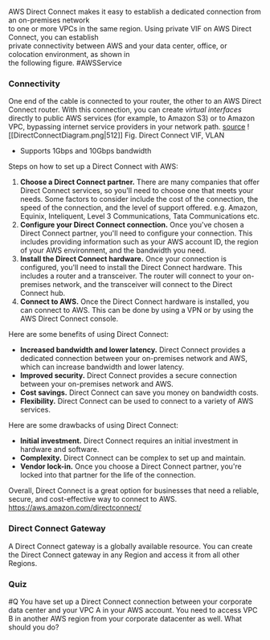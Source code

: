 AWS Direct Connect makes it easy to establish a dedicated connection from an on-premises network  
to one or more VPCs in the same region. Using private VIF on AWS Direct Connect, you can establish  
private connectivity between AWS and your data center, office, or colocation environment, as shown in  
the following figure. #AWSService 

### Connectivity
One end of the cable is connected to your router, the other to an AWS Direct Connect router. With this connection, you can create _virtual interfaces_ directly to public AWS services (for example, to Amazon S3) or to Amazon VPC, bypassing internet service providers in your network path. [source](https://docs.aws.amazon.com/directconnect/latest/UserGuide/Welcome.html)
![[DirectConnectDiagram.png|512]]
Fig. Direct Connect VIF, VLAN
- Supports 1Gbps and 10Gbps bandwidth

Steps on how to set up a Direct Connect with AWS:

1.  **Choose a Direct Connect partner.** There are many companies that offer Direct Connect services, so you'll need to choose one that meets your needs. Some factors to consider include the cost of the connection, the speed of the connection, and the level of support offered. e.g. Amazon, Equinix, Inteliquent, Level 3 Communications, Tata Communications etc.
2.  **Configure your Direct Connect connection.** Once you've chosen a Direct Connect partner, you'll need to configure your connection. This includes providing information such as your AWS account ID, the region of your AWS environment, and the bandwidth you need.
3.  **Install the Direct Connect hardware.** Once your connection is configured, you'll need to install the Direct Connect hardware. This includes a router and a transceiver. The router will connect to your on-premises network, and the transceiver will connect to the Direct Connect hub.
4.  **Connect to AWS.** Once the Direct Connect hardware is installed, you can connect to AWS. This can be done by using a VPN or by using the AWS Direct Connect console.

Here are some benefits of using Direct Connect:

-   **Increased bandwidth and lower latency.** Direct Connect provides a dedicated connection between your on-premises network and AWS, which can increase bandwidth and lower latency.
-   **Improved security.** Direct Connect provides a secure connection between your on-premises network and AWS.
-   **Cost savings.** Direct Connect can save you money on bandwidth costs.
-   **Flexibility.** Direct Connect can be used to connect to a variety of AWS services.

Here are some drawbacks of using Direct Connect:

-   **Initial investment.** Direct Connect requires an initial investment in hardware and software.
-   **Complexity.** Direct Connect can be complex to set up and maintain.
-   **Vendor lock-in.** Once you choose a Direct Connect partner, you're locked into that partner for the life of the connection.

Overall, Direct Connect is a great option for businesses that need a reliable, secure, and cost-effective way to connect to AWS.
https://aws.amazon.com/directconnect/

### Direct Connect Gateway
A Direct Connect gateway is a globally available resource. You can create the Direct Connect gateway in any Region and access it from all other Regions.

### Quiz
#Q You have set up a Direct Connect connection between your corporate data center and your VPC A in your AWS account. You need to access VPC B in another AWS region from your corporate datacenter as well. What should you do?
